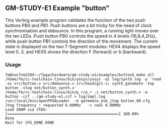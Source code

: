 ## GM-STUDY-E1 Example "button"

This Verilog example program validates the function of the two push buttons PB0 and PB1. Push buttons are a bit tricky for the need of clock synchronisation and debounce. In this program, a running light moves over the ten LEDs. Push button PB0 controls the speed in 4 levels (16,8,4,2Hz), while push button PB1 controls the direction of the movement. The current state is displayed on the two 7-Segment modules: HEX4 displays the speed level 0..3, and HEX5 shows the direction F (forward) or b (backward).

### Usage

```
fm@nuc7vm2204:~/fpga/hardware/gm-study-e1/examples/button$ make all
/home/fm/cc-toolchain-linux/bin/yosys/yosys -ql log/synth.log -p 'read -sv src/button.v src/debounce.v src/hexdigit.v; synth_gatemate -top button -vlog net/button_synth.v'
/home/fm/cc-toolchain-linux/bin/p_r/p_r -i net/button_synth.v -o button -ccf ../gm-study-e1.ccf > log/impl.log
/usr/local/bin/openFPGALoader  -b gatemate_evb_jtag button_00.cfg
Jtag frequency : requested 6.00MHz   -> real 6.00MHz  
Load SRAM via JTAG: [==================================================] 100.00%
Done
Wait for CFG_DONE DONE
```
